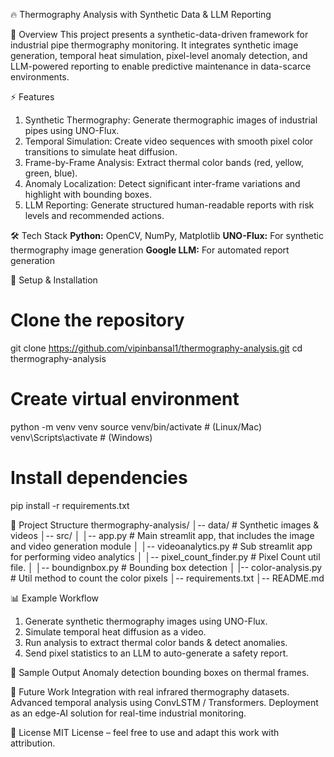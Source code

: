 🔥 Thermography Analysis with Synthetic Data & LLM Reporting

📖 Overview
This project presents a synthetic-data-driven framework for industrial pipe thermography monitoring.
It integrates synthetic image generation, temporal heat simulation, pixel-level anomaly detection, and LLM-powered reporting to enable predictive maintenance in data-scarce environments.

⚡ Features
1. Synthetic Thermography: Generate thermographic images of industrial pipes using UNO-Flux.
2. Temporal Simulation: Create video sequences with smooth pixel color transitions to simulate heat diffusion.
3. Frame-by-Frame Analysis: Extract thermal color bands (red, yellow, green, blue).
4. Anomaly Localization: Detect significant inter-frame variations and highlight with bounding boxes.
5. LLM Reporting: Generate structured human-readable reports with risk levels and recommended actions.

🛠️ Tech Stack
**Python:** OpenCV, NumPy, Matplotlib
**UNO-Flux:** For synthetic thermography image generation
**Google LLM:** For automated report generation

🚀 Setup & Installation
# Clone the repository
git clone https://github.com/vipinbansal1/thermography-analysis.git
cd thermography-analysis
# Create virtual environment
python -m venv venv
source venv/bin/activate   # (Linux/Mac)
venv\Scripts\activate      # (Windows)
# Install dependencies
pip install -r requirements.txt

📂 Project Structure
thermography-analysis/
│-- data/                       # Synthetic images & videos
│-- src/
│   │-- app.py                  # Main streamlit app, that includes the image and video generation module
│   │-- videoanalytics.py       # Sub streamlit app for performing video analytics
│   │-- pixel_count_finder.py   # Pixel Count util file.
│   │-- boundignbox.py          # Bounding box detection
│   |-- color-analysis.py       # Util method to count the color pixels
│-- requirements.txt
│-- README.md

📊 Example Workflow
1. Generate synthetic thermography images using UNO-Flux.
2. Simulate temporal heat diffusion as a video.
3. Run analysis to extract thermal color bands & detect anomalies.
4. Send pixel statistics to an LLM to auto-generate a safety report.

📑 Sample Output
Anomaly detection bounding boxes on thermal frames.

📌 Future Work
Integration with real infrared thermography datasets.
Advanced temporal analysis using ConvLSTM / Transformers.
Deployment as an edge-AI solution for real-time industrial monitoring.

📜 License
MIT License – feel free to use and adapt this work with attribution.

